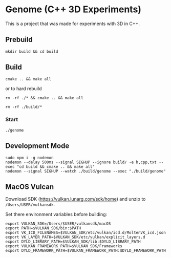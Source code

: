 # Genome (C++ 3D Experiments)

This is a project that was made for experiments with 3D in C++.

## Prebuild

```
mkdir build && cd build
```

## Build

```
cmake .. && make all
```

or to hard rebuild

```
rm -rf ./* && cmake .. && make all
```

```
rm -rf ./build/*
```

### Start

```
./genome
```

## Development Mode

```
sudo npm i -g nodemon
nodemon --delay 500ms --signal SIGHUP --ignore build/ -e h,cpp,txt --exec "cd build && cmake .. && make all"
nodemon --signal SIGHUP --watch ./build/genome --exec "./build/genome"
```

## MacOS Vulcan

Download SDK (https://vulkan.lunarg.com/sdk/home) and unzip to `/Users/USER/vulkansdk`.

Set there environment variables before building:

```
export VULKAN_SDK=/Users/$USER/vulkansdk/macOS
export PATH=$VULKAN_SDK/bin:$PATH
export VK_ICD_FILENAMES=$VULKAN_SDK/etc/vulkan/icd.d/MoltenVK_icd.json
export VK_LAYER_PATH=$VULKAN_SDK/etc/vulkan/explicit_layers.d
export DYLD_LIBRARY_PATH=$VULKAN_SDK/lib:$DYLD_LIBRARY_PATH
export VULKAN_FRAMEWORK_PATH=$VULKAN_SDK/Frameworks
export DYLD_FRAMEWORK_PATH=$VULKAN_FRAMEWORK_PATH:$DYLD_FRAMEWORK_PATH
```
